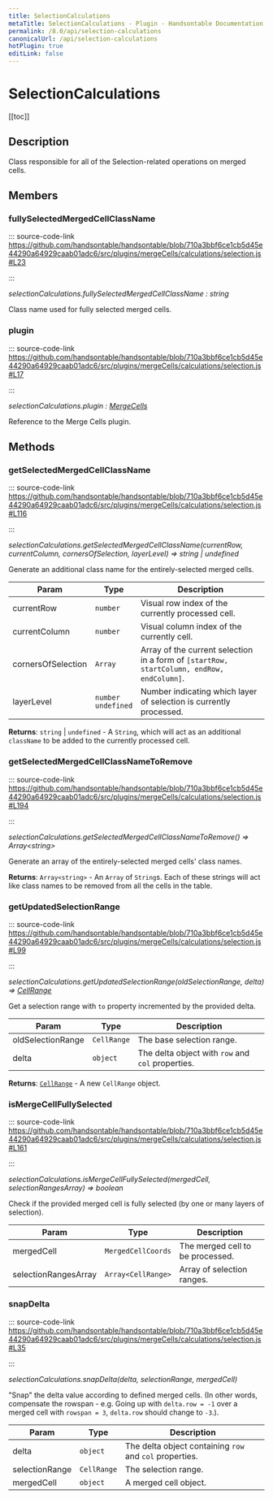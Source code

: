 ```yaml
---
title: SelectionCalculations
metaTitle: SelectionCalculations - Plugin - Handsontable Documentation
permalink: /8.0/api/selection-calculations
canonicalUrl: /api/selection-calculations
hotPlugin: true
editLink: false
---
```


# SelectionCalculations

[[toc]]

## Description

Class responsible for all of the Selection-related operations on merged cells.


## Members

### fullySelectedMergedCellClassName
  
::: source-code-link https://github.com/handsontable/handsontable/blob/710a3bbf6ce1cb5d45e44290a64929caab01adc6/src/plugins/mergeCells/calculations/selection.js#L23

:::

_selectionCalculations.fullySelectedMergedCellClassName : string_

Class name used for fully selected merged cells.



### plugin
  
::: source-code-link https://github.com/handsontable/handsontable/blob/710a3bbf6ce1cb5d45e44290a64929caab01adc6/src/plugins/mergeCells/calculations/selection.js#L17

:::

_selectionCalculations.plugin : [MergeCells](@/api/mergeCells.md)_

Reference to the Merge Cells plugin.


## Methods

### getSelectedMergedCellClassName
  
::: source-code-link https://github.com/handsontable/handsontable/blob/710a3bbf6ce1cb5d45e44290a64929caab01adc6/src/plugins/mergeCells/calculations/selection.js#L116

:::

_selectionCalculations.getSelectedMergedCellClassName(currentRow, currentColumn, cornersOfSelection, layerLevel) ⇒ string | undefined_

Generate an additional class name for the entirely-selected merged cells.


| Param | Type | Description |
| --- | --- | --- |
| currentRow | `number` | Visual row index of the currently processed cell. |
| currentColumn | `number` | Visual column index of the currently cell. |
| cornersOfSelection | `Array` | Array of the current selection in a form of `[startRow, startColumn, endRow, endColumn]`. |
| layerLevel | `number` <br/> `undefined` | Number indicating which layer of selection is currently processed. |


**Returns**: `string` | `undefined` - A `String`, which will act as an additional `className` to be added to the currently processed cell.  

### getSelectedMergedCellClassNameToRemove
  
::: source-code-link https://github.com/handsontable/handsontable/blob/710a3bbf6ce1cb5d45e44290a64929caab01adc6/src/plugins/mergeCells/calculations/selection.js#L194

:::

_selectionCalculations.getSelectedMergedCellClassNameToRemove() ⇒ Array&lt;string&gt;_

Generate an array of the entirely-selected merged cells' class names.


**Returns**: `Array<string>` - An `Array` of `String`s. Each of these strings will act like class names to be removed from all the cells in the table.  

### getUpdatedSelectionRange
  
::: source-code-link https://github.com/handsontable/handsontable/blob/710a3bbf6ce1cb5d45e44290a64929caab01adc6/src/plugins/mergeCells/calculations/selection.js#L99

:::

_selectionCalculations.getUpdatedSelectionRange(oldSelectionRange, delta) ⇒ [CellRange](@/api/cellRange.md)_

Get a selection range with `to` property incremented by the provided delta.


| Param | Type | Description |
| --- | --- | --- |
| oldSelectionRange | `CellRange` | The base selection range. |
| delta | `object` | The delta object with `row` and `col` properties. |


**Returns**: [`CellRange`](@/api/cellRange.md) - A new `CellRange` object.  

### isMergeCellFullySelected
  
::: source-code-link https://github.com/handsontable/handsontable/blob/710a3bbf6ce1cb5d45e44290a64929caab01adc6/src/plugins/mergeCells/calculations/selection.js#L161

:::

_selectionCalculations.isMergeCellFullySelected(mergedCell, selectionRangesArray) ⇒ boolean_

Check if the provided merged cell is fully selected (by one or many layers of selection).


| Param | Type | Description |
| --- | --- | --- |
| mergedCell | `MergedCellCoords` | The merged cell to be processed. |
| selectionRangesArray | `Array<CellRange>` | Array of selection ranges. |



### snapDelta
  
::: source-code-link https://github.com/handsontable/handsontable/blob/710a3bbf6ce1cb5d45e44290a64929caab01adc6/src/plugins/mergeCells/calculations/selection.js#L35

:::

_selectionCalculations.snapDelta(delta, selectionRange, mergedCell)_

"Snap" the delta value according to defined merged cells. (In other words, compensate the rowspan -
e.g. Going up with `delta.row = -1` over a merged cell with `rowspan = 3`, `delta.row` should change to `-3`.).


| Param | Type | Description |
| --- | --- | --- |
| delta | `object` | The delta object containing `row` and `col` properties. |
| selectionRange | `CellRange` | The selection range. |
| mergedCell | `object` | A merged cell object. |


